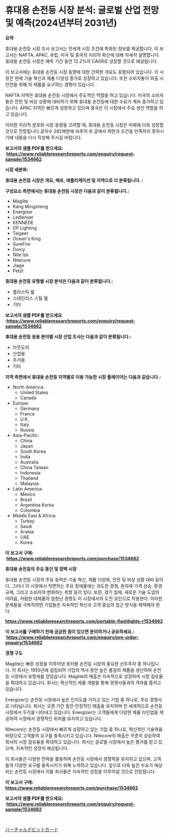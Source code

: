 <p><h1>휴대용 손전등 시장 분석: 글로벌 산업 전망 및 예측(2024년부터 2031년)</h1></p><p><strong>요약</strong></p>
<p><p>휴대용 손전등 시장 조사 보고서는 전세계 시장 조건에 특화된 정보를 제공합니다. 이 보고서는 NAFTA, APAC, 유럽, 미국 및 중국의 지리적 확산에 대해 자세히 설명합니다. 휴대용 손전등 시장은 예측 기간 동안 12.2%의 CAGR로 성장할 것으로 예상됩니다.</p><p>이 보고서에는 휴대용 손전등 시장 동향에 대한 간략한 개요도 포함되어 있습니다. 이 시장은 현재 기술 혁신과 제품 다양성 증가로 성장하고 있습니다. 또한 소비자들이 외출 시 안전을 위해 이 제품을 요구하는 경향이 있습니다.</p><p>NAFTA 지역은 휴대용 손전등 시장에서 주도적인 역할을 하고 있습니다. 미국의 소비자들은 안전 및 비상 상황에 대비하기 위해 휴대용 손전등에 대한 수요가 계속 증가하고 있습니다. APAC 지역은 빠르게 성장하고 있으며 중국은 이 시장에서 주요 생산 역할을 하고 있습니다.</p><p>이러한 지리적 분포와 시장 동향을 고려할 때, 휴대용 손전등 시장은 미래에 더욱 성장할 것으로 전망됩니다.글자수 282제한에 비추어 위 글에서 제한과 조건을 만족하지 못하시기에 내용을 다시 작성해 주시길 바랍니다.</p></p>
<p><strong>보고서의 샘플 PDF를 받으세요: &nbsp;<a href="https://www.reliableresearchreports.com/enquiry/request-sample/1534662">https://www.reliableresearchreports.com/enquiry/request-sample/1534662</a></strong></p>
<p><strong>시장 세분화:</strong></p>
<p><strong> 휴대용 손전등 시장은 개요, 배포, 애플리케이션 및 지역으로 더 분류됩니다. :</strong></p>
<p><strong>구성요소 측면에서는 휴대용 손전등 시장은 다음과 같이 분류됩니다.:</strong></p>
<p><ul><li>Maglite</li><li>Kang Mingsheng</li><li>Energizer</li><li>Ledlenser</li><li>KENNEDE</li><li>DP Lighting</li><li>Taigeer</li><li>Ocean's King</li><li>SureFire</li><li>Dorcy</li><li>Nite Ize</li><li>Nitecore</li><li>Jiage</li><li>Petzl</li></ul></p>
<p><strong> 휴대용 손전등 유형별 시장 분석은 다음과 같이 분류됩니다.:</strong></p>
<p><ul><li>플라스틱 쉘</li><li>스테인리스 스틸 쉘</li><li>기타</li></ul></p>
<p><strong>보고서의 샘플 PDF를 받으세요 :<a href="https://www.reliableresearchreports.com/enquiry/request-sample/1534662">https://www.reliableresearchreports.com/enquiry/request-sample/1534662</a></strong></p>
<p><strong> 휴대용 손전등 응용 분야별 시장 산업 조사는 다음과 같이 분류됩니다.:</strong></p>
<p><ul><li>아웃도어</li><li>산업용</li><li>주거용</li><li>기타</li></ul></p>
<p><strong>지역 측면에서 휴대용 손전등 지역별로 이용 가능한 시장 플레이어는 다음과 같습니다.:</strong></p>
<p><ul>
    <li>
        North America:
        <ul>
            <li>United States</li>
            <li>Canada</li>
        </ul>
    </li>
    <li>
        Europe:
        <ul>
            <li>Germany</li>
            <li>France</li>
            <li>U.K.</li>
            <li>Italy</li>
            <li>Russia</li>
        </ul>
    </li>
    <li>
        Asia-Pacific:
        <ul>
            <li>China</li>
            <li>Japan</li>
            <li>South Korea</li>
            <li>India</li>
            <li>Australia</li>
            <li>China Taiwan</li>
            <li>Indonesia</li>
            <li>Thailand</li>
            <li>Malaysia</li>
        </ul>
    </li>
    <li>
        Latin America:
        <ul>
            <li>Mexico</li>
            <li>Brazil</li>
            <li>Argentina Korea</li>
            <li>Colombia</li>
        </ul>
    </li>
    <li>
        Middle East & Africa:
        <ul>
            <li>Turkey</li>
            <li>Saudi</li>
            <li>Arabia</li>
            <li>UAE</li>
            <li>Korea</li>
        </ul>
    </li>
    </ul></p>
<p><strong>이 보고서 구매: &nbsp;<a href="https://www.reliableresearchreports.com/purchase/1534662">https://www.reliableresearchreports.com/purchase/1534662</a></strong></p>
<p><strong>휴대용 손전등의 주요 동인 및 장벽 시장</strong></p>
<p><p>휴대용 손전등 시장의 주요 동력은 기술 혁신, 제품 다양화, 안전 및 비상 상황 대비 등이다. 그러나 이 시장에서 직면하는 주요 장애물에는 과도한 경쟁, 원자재 가격 상승, 환경 규제, 그리고 소비자의 변화하는 취향 등이 있다. 또한, 경기 침체, 새로운 기술 도입의 어려움, 저렴한 대체품의 엄청난 경쟁도 이 시장에서의 도전 요인으로 작용한다. 이러한 문제들을 극복하려면 기업들은 지속적인 혁신과 고객 중심의 접근 방식을 채택해야 한다.</p></p>
<p><strong><a href="https://www.reliableresearchreports.com/portable-flashlights-r1534662">https://www.reliableresearchreports.com/portable-flashlights-r1534662</a></strong></p>
<p><strong>이 보고서를 구매하기 전에 궁금한 점이 있으면 문의하거나 공유하세요.: &nbsp;<a href="https://www.reliableresearchreports.com/enquiry/pre-order-enquiry/1534662">https://www.reliableresearchreports.com/enquiry/pre-order-enquiry/1534662</a></strong></p>
<p><strong>경쟁 구도</strong></p>
<p><p>Maglite는 빠른 성장을 이루어낸 포터블 손전등 시장의 중요한 선두주자 중 하나입니다. 이 회사는 1955년에 설립되어 기업의 역사 동안 높은 품질의 제품을 생산하여 손전등 시장에서 유명세를 얻었습니다. Maglite의 매출은 지속적으로 성장하여 시장 점유율을 확대하고 있습니다. 회사는 혁신적인 제품 개발을 통해 경쟁사들과의 격차를 좁히고 있습니다.</p><p>Energizer는 손전등 시장에서 높은 인지도를 가지고 있는 기업 중 하나로, 주요 경쟁사로 나타납니다. 회사는 오랜 기간 동안 안정적인 매출을 유지하며 전 세계적으로 손전등 시장에서 두각을 나타내고 있습니다. Energizer는 고객들에게 다양한 제품 라인업을 제공하여 시장에서 경쟁적인 위치를 유지하고 있습니다.</p><p>Nitecore는 손전등 시장에서 빠르게 성장하고 있는 기업 중 하나로, 혁신적인 기술력을 바탕으로 고객들의 요구를 충족시키고 있습니다. Nitecore의 매출은 꾸준히 상승하여 회사의 시장 점유율을 확대하고 있습니다. 회사는 글로벌 시장에서 높은 평가를 받고 있으며, 지속적인 성장이 예상됩니다.</p><p>이 회사들은 다양한 전략을 활용하여 손전등 시장에서 경쟁력을 유지하고 있으며, 고객들의 다양한 요구를 충족시키기 위해 노력하고 있습니다. 앞으로 더욱 높은 수요가 예상되는 손전등 시장에서 이들 회사들은 지속적인 성장을 이루어낼 것으로 전망됩니다.</p></p>
<p><strong>이 보고서 구매: &nbsp; <a href="https://www.reliableresearchreports.com/purchase/1534662">https://www.reliableresearchreports.com/purchase/1534662</a></strong></p>
<p><strong>보고서의 샘플 PDF를 받으세요: &nbsp;<a href="https://www.reliableresearchreports.com/enquiry/request-sample/1534662">https://www.reliableresearchreports.com/enquiry/request-sample/1534662</a></strong><strong></strong></p>
<p>&nbsp;</p>
<p><p><a href="https://medium.com/@titusboyer1/%E3%83%90%E3%83%BC%E3%83%81%E3%83%A3%E3%83%AB%E3%83%87%E3%83%93%E3%83%83%E3%83%88%E3%82%AB%E3%83%BC%E3%83%89%E5%B8%82%E5%A0%B4%E3%81%AE%E6%B4%9E%E5%AF%9F-%E5%B8%82%E5%A0%B4%E5%8B%95%E5%90%91-%E6%88%90%E9%95%B7-2024%E5%B9%B4%E3%81%8B%E3%82%892031%E5%B9%B4%E3%81%BE%E3%81%A7%E3%81%AE%E4%BA%88%E6%B8%AC-b9457526e1fd">バーチャルデビットカード</a></p></p>